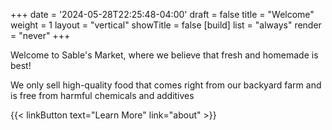 +++
date = '2024-05-28T22:25:48-04:00'
draft = false
title = "Welcome"
weight = 1
layout = "vertical"
showTitle = false
[build]
    list = "always"
    render = "never"
+++

Welcome to Sable's Market, where we believe that fresh and homemade is best!

We only sell high-quality food that comes right from our backyard farm and is free from harmful chemicals and additives

{{< linkButton text="Learn More" link="about" >}}